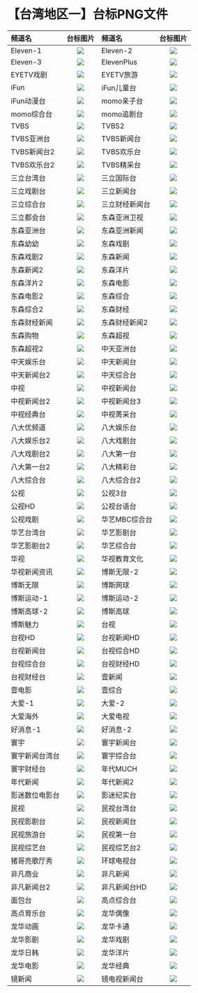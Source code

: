 # 【台湾地区一】台标PNG文件
|频道名|台标图片|频道名|台标图片|
|:---|:---:|:---|:---:|
|Eleven-1|<img src="https://github.com/xiaolvdouya/TV-LOGO/blob/main/%E5%8F%B0%E6%B9%BE%E4%B8%80/Eleven-1.png">|Eleven-2|<img src="https://github.com/xiaolvdouya/TV-LOGO/blob/main/%E5%8F%B0%E6%B9%BE%E4%B8%80/Eleven-2.png">|
|Eleven-3|<img src="https://github.com/xiaolvdouya/TV-LOGO/blob/main/%E5%8F%B0%E6%B9%BE%E4%B8%80/Eleven-3.png">|ElevenPlus|<img src="https://github.com/xiaolvdouya/TV-LOGO/blob/main/%E5%8F%B0%E6%B9%BE%E4%B8%80/ElevenPlus.png">|
|EYETV戏剧|<img src="https://github.com/xiaolvdouya/TV-LOGO/blob/main/%E5%8F%B0%E6%B9%BE%E4%B8%80/EYETV戏剧.png">|EYETV旅游|<img src="https://github.com/xiaolvdouya/TV-LOGO/blob/main/%E5%8F%B0%E6%B9%BE%E4%B8%80/EYETV旅游.png">|
|iFun|<img src="https://github.com/xiaolvdouya/TV-LOGO/blob/main/%E5%8F%B0%E6%B9%BE%E4%B8%80/iFun.png">|iFun儿童台|<img src="https://github.com/xiaolvdouya/TV-LOGO/blob/main/%E5%8F%B0%E6%B9%BE%E4%B8%80/iFun儿童台.png">|
|iFun动漫台|<img src="https://github.com/xiaolvdouya/TV-LOGO/blob/main/%E5%8F%B0%E6%B9%BE%E4%B8%80/iFun动漫台.png">|momo亲子台|<img src="https://github.com/xiaolvdouya/TV-LOGO/blob/main/%E5%8F%B0%E6%B9%BE%E4%B8%80/momo亲子台.png">|
|momo综合台|<img src="https://github.com/xiaolvdouya/TV-LOGO/blob/main/%E5%8F%B0%E6%B9%BE%E4%B8%80/momo综合台.png">|momo追剧台|<img src="https://github.com/xiaolvdouya/TV-LOGO/blob/main/%E5%8F%B0%E6%B9%BE%E4%B8%80/momo追剧台.png">|
|TVBS|<img src="https://github.com/xiaolvdouya/TV-LOGO/blob/main/%E5%8F%B0%E6%B9%BE%E4%B8%80/TVBS.png">|TVBS2|<img src="https://github.com/xiaolvdouya/TV-LOGO/blob/main/%E5%8F%B0%E6%B9%BE%E4%B8%80/TVBS2.png">|
|TVBS亚洲台|<img src="https://github.com/xiaolvdouya/TV-LOGO/blob/main/%E5%8F%B0%E6%B9%BE%E4%B8%80/TVBS亚洲台.png">|TVBS新闻台|<img src="https://github.com/xiaolvdouya/TV-LOGO/blob/main/%E5%8F%B0%E6%B9%BE%E4%B8%80/TVBS新闻台.png">|
|TVBS新闻台2|<img src="https://github.com/xiaolvdouya/TV-LOGO/blob/main/%E5%8F%B0%E6%B9%BE%E4%B8%80/TVBS新闻台2.png">|TVBS欢乐台|<img src="https://github.com/xiaolvdouya/TV-LOGO/blob/main/%E5%8F%B0%E6%B9%BE%E4%B8%80/TVBS欢乐台.png">|
|TVBS欢乐台2|<img src="https://github.com/xiaolvdouya/TV-LOGO/blob/main/%E5%8F%B0%E6%B9%BE%E4%B8%80/TVBS欢乐台2.png">|TVBS精采台|<img src="https://github.com/xiaolvdouya/TV-LOGO/blob/main/%E5%8F%B0%E6%B9%BE%E4%B8%80/TVBS精采台.png">|
|三立台湾台|<img src="https://github.com/xiaolvdouya/TV-LOGO/blob/main/%E5%8F%B0%E6%B9%BE%E4%B8%80/三立台湾台.png">|三立国际台|<img src="https://github.com/xiaolvdouya/TV-LOGO/blob/main/%E5%8F%B0%E6%B9%BE%E4%B8%80/三立国际台.png">|
|三立戏剧台|<img src="https://github.com/xiaolvdouya/TV-LOGO/blob/main/%E5%8F%B0%E6%B9%BE%E4%B8%80/三立戏剧台.png">|三立新闻台|<img src="https://github.com/xiaolvdouya/TV-LOGO/blob/main/%E5%8F%B0%E6%B9%BE%E4%B8%80/三立新闻台.png">|
|三立综合台|<img src="https://github.com/xiaolvdouya/TV-LOGO/blob/main/%E5%8F%B0%E6%B9%BE%E4%B8%80/三立综合台.png">|三立财经新闻台|<img src="https://github.com/xiaolvdouya/TV-LOGO/blob/main/%E5%8F%B0%E6%B9%BE%E4%B8%80/三立财经新闻台.png">|
|三立都会台|<img src="https://github.com/xiaolvdouya/TV-LOGO/blob/main/%E5%8F%B0%E6%B9%BE%E4%B8%80/三立都会台.png">|东森亚洲卫视|<img src="https://github.com/xiaolvdouya/TV-LOGO/blob/main/%E5%8F%B0%E6%B9%BE%E4%B8%80/东森亚洲卫视.png">|
|东森亚洲台|<img src="https://github.com/xiaolvdouya/TV-LOGO/blob/main/%E5%8F%B0%E6%B9%BE%E4%B8%80/东森亚洲台.png">|东森亚洲新闻|<img src="https://github.com/xiaolvdouya/TV-LOGO/blob/main/%E5%8F%B0%E6%B9%BE%E4%B8%80/东森亚洲新闻.png">|
|东森幼幼|<img src="https://github.com/xiaolvdouya/TV-LOGO/blob/main/%E5%8F%B0%E6%B9%BE%E4%B8%80/东森幼幼.png">|东森戏剧|<img src="https://github.com/xiaolvdouya/TV-LOGO/blob/main/%E5%8F%B0%E6%B9%BE%E4%B8%80/东森戏剧.png">|
|东森戏剧2|<img src="https://github.com/xiaolvdouya/TV-LOGO/blob/main/%E5%8F%B0%E6%B9%BE%E4%B8%80/东森戏剧2.png">|东森新闻|<img src="https://github.com/xiaolvdouya/TV-LOGO/blob/main/%E5%8F%B0%E6%B9%BE%E4%B8%80/东森新闻.png">|
|东森新闻2|<img src="https://github.com/xiaolvdouya/TV-LOGO/blob/main/%E5%8F%B0%E6%B9%BE%E4%B8%80/东森新闻2.png">|东森洋片|<img src="https://github.com/xiaolvdouya/TV-LOGO/blob/main/%E5%8F%B0%E6%B9%BE%E4%B8%80/东森洋片.png">|
|东森洋片2|<img src="https://github.com/xiaolvdouya/TV-LOGO/blob/main/%E5%8F%B0%E6%B9%BE%E4%B8%80/东森洋片2.png">|东森电影|<img src="https://github.com/xiaolvdouya/TV-LOGO/blob/main/%E5%8F%B0%E6%B9%BE%E4%B8%80/东森电影.png">|
|东森电影2|<img src="https://github.com/xiaolvdouya/TV-LOGO/blob/main/%E5%8F%B0%E6%B9%BE%E4%B8%80/东森电影2.png">|东森综合|<img src="https://github.com/xiaolvdouya/TV-LOGO/blob/main/%E5%8F%B0%E6%B9%BE%E4%B8%80/东森综合.png">|
|东森综合2|<img src="https://github.com/xiaolvdouya/TV-LOGO/blob/main/%E5%8F%B0%E6%B9%BE%E4%B8%80/东森综合2.png">|东森财经|<img src="https://github.com/xiaolvdouya/TV-LOGO/blob/main/%E5%8F%B0%E6%B9%BE%E4%B8%80/东森财经.png">|
|东森财经新闻|<img src="https://github.com/xiaolvdouya/TV-LOGO/blob/main/%E5%8F%B0%E6%B9%BE%E4%B8%80/东森财经新闻.png">|东森财经新闻2|<img src="https://github.com/xiaolvdouya/TV-LOGO/blob/main/%E5%8F%B0%E6%B9%BE%E4%B8%80/东森财经新闻2.png">|
|东森购物|<img src="https://github.com/xiaolvdouya/TV-LOGO/blob/main/%E5%8F%B0%E6%B9%BE%E4%B8%80/东森购物.png">|东森超视|<img src="https://github.com/xiaolvdouya/TV-LOGO/blob/main/%E5%8F%B0%E6%B9%BE%E4%B8%80/东森超视.png">|
|东森超视2|<img src="https://github.com/xiaolvdouya/TV-LOGO/blob/main/%E5%8F%B0%E6%B9%BE%E4%B8%80/东森超视2.png">|中天亚洲台|<img src="https://github.com/xiaolvdouya/TV-LOGO/blob/main/%E5%8F%B0%E6%B9%BE%E4%B8%80/中天亚洲台.png">|
|中天娱乐台|<img src="https://github.com/xiaolvdouya/TV-LOGO/blob/main/%E5%8F%B0%E6%B9%BE%E4%B8%80/中天娱乐台.png">|中天新闻台|<img src="https://github.com/xiaolvdouya/TV-LOGO/blob/main/%E5%8F%B0%E6%B9%BE%E4%B8%80/中天新闻台.png">|
|中天新闻台2|<img src="https://github.com/xiaolvdouya/TV-LOGO/blob/main/%E5%8F%B0%E6%B9%BE%E4%B8%80/中天新闻台2.png">|中天综合台|<img src="https://github.com/xiaolvdouya/TV-LOGO/blob/main/%E5%8F%B0%E6%B9%BE%E4%B8%80/中天综合台.png">|
|中视|<img src="https://github.com/xiaolvdouya/TV-LOGO/blob/main/%E5%8F%B0%E6%B9%BE%E4%B8%80/中视.png">|中视新闻台|<img src="https://github.com/xiaolvdouya/TV-LOGO/blob/main/%E5%8F%B0%E6%B9%BE%E4%B8%80/中视新闻台.png">|
|中视新闻台2|<img src="https://github.com/xiaolvdouya/TV-LOGO/blob/main/%E5%8F%B0%E6%B9%BE%E4%B8%80/中视新闻台2.png">|中视新闻台3|<img src="https://github.com/xiaolvdouya/TV-LOGO/blob/main/%E5%8F%B0%E6%B9%BE%E4%B8%80/中视新闻台3.png">|
|中视经典台|<img src="https://github.com/xiaolvdouya/TV-LOGO/blob/main/%E5%8F%B0%E6%B9%BE%E4%B8%80/中视经典台.png">|中视菁采台|<img src="https://github.com/xiaolvdouya/TV-LOGO/blob/main/%E5%8F%B0%E6%B9%BE%E4%B8%80/中视菁采台.png">|
|八大优频道|<img src="https://github.com/xiaolvdouya/TV-LOGO/blob/main/%E5%8F%B0%E6%B9%BE%E4%B8%80/八大优频道.png">|八大娱乐台|<img src="https://github.com/xiaolvdouya/TV-LOGO/blob/main/%E5%8F%B0%E6%B9%BE%E4%B8%80/八大娱乐台.png">|
|八大娱乐台2|<img src="https://github.com/xiaolvdouya/TV-LOGO/blob/main/%E5%8F%B0%E6%B9%BE%E4%B8%80/八大娱乐台2.png">|八大戏剧台|<img src="https://github.com/xiaolvdouya/TV-LOGO/blob/main/%E5%8F%B0%E6%B9%BE%E4%B8%80/八大戏剧台.png">|
|八大戏剧台2|<img src="https://github.com/xiaolvdouya/TV-LOGO/blob/main/%E5%8F%B0%E6%B9%BE%E4%B8%80/八大戏剧台2.png">|八大第一台|<img src="https://github.com/xiaolvdouya/TV-LOGO/blob/main/%E5%8F%B0%E6%B9%BE%E4%B8%80/八大第一台.png">|
|八大第一台2|<img src="https://github.com/xiaolvdouya/TV-LOGO/blob/main/%E5%8F%B0%E6%B9%BE%E4%B8%80/八大第一台2.png">|八大精彩台|<img src="https://github.com/xiaolvdouya/TV-LOGO/blob/main/%E5%8F%B0%E6%B9%BE%E4%B8%80/八大精彩台.png">|
|八大综合台|<img src="https://github.com/xiaolvdouya/TV-LOGO/blob/main/%E5%8F%B0%E6%B9%BE%E4%B8%80/八大综合台.png">|八大综合台2|<img src="https://github.com/xiaolvdouya/TV-LOGO/blob/main/%E5%8F%B0%E6%B9%BE%E4%B8%80/八大综合台2.png">|
|公视|<img src="https://github.com/xiaolvdouya/TV-LOGO/blob/main/%E5%8F%B0%E6%B9%BE%E4%B8%80/公视.png">|公视3台|<img src="https://github.com/xiaolvdouya/TV-LOGO/blob/main/%E5%8F%B0%E6%B9%BE%E4%B8%80/公视3台.png">|
|公视HD|<img src="https://github.com/xiaolvdouya/TV-LOGO/blob/main/%E5%8F%B0%E6%B9%BE%E4%B8%80/公视HD.png">|公视台语台|<img src="https://github.com/xiaolvdouya/TV-LOGO/blob/main/%E5%8F%B0%E6%B9%BE%E4%B8%80/公视台语台.png">|
|公视戏剧|<img src="https://github.com/xiaolvdouya/TV-LOGO/blob/main/%E5%8F%B0%E6%B9%BE%E4%B8%80/公视戏剧.png">|华艺MBC综合台|<img src="https://github.com/xiaolvdouya/TV-LOGO/blob/main/%E5%8F%B0%E6%B9%BE%E4%B8%80/华艺MBC综合台.png">|
|华艺台湾台|<img src="https://github.com/xiaolvdouya/TV-LOGO/blob/main/%E5%8F%B0%E6%B9%BE%E4%B8%80/华艺台湾台.png">|华艺影剧台|<img src="https://github.com/xiaolvdouya/TV-LOGO/blob/main/%E5%8F%B0%E6%B9%BE%E4%B8%80/华艺影剧台.png">|
|华艺影剧台2|<img src="https://github.com/xiaolvdouya/TV-LOGO/blob/main/%E5%8F%B0%E6%B9%BE%E4%B8%80/华艺影剧台2.png">|华艺综合台|<img src="https://github.com/xiaolvdouya/TV-LOGO/blob/main/%E5%8F%B0%E6%B9%BE%E4%B8%80/华艺综合台.png">|
|华视|<img src="https://github.com/xiaolvdouya/TV-LOGO/blob/main/%E5%8F%B0%E6%B9%BE%E4%B8%80/华视.png">|华视教育文化|<img src="https://github.com/xiaolvdouya/TV-LOGO/blob/main/%E5%8F%B0%E6%B9%BE%E4%B8%80/华视教育文化.png">|
|华视新闻资讯|<img src="https://github.com/xiaolvdouya/TV-LOGO/blob/main/%E5%8F%B0%E6%B9%BE%E4%B8%80/华视新闻资讯.png">|博斯无限-2|<img src="https://github.com/xiaolvdouya/TV-LOGO/blob/main/%E5%8F%B0%E6%B9%BE%E4%B8%80/博斯无限-2.png">|
|博斯无限|<img src="https://github.com/xiaolvdouya/TV-LOGO/blob/main/%E5%8F%B0%E6%B9%BE%E4%B8%80/博斯无限.png">|博斯网球|<img src="https://github.com/xiaolvdouya/TV-LOGO/blob/main/%E5%8F%B0%E6%B9%BE%E4%B8%80/博斯网球.png">|
|博斯运动-1|<img src="https://github.com/xiaolvdouya/TV-LOGO/blob/main/%E5%8F%B0%E6%B9%BE%E4%B8%80/博斯运动-1.png">|博斯运动-2|<img src="https://github.com/xiaolvdouya/TV-LOGO/blob/main/%E5%8F%B0%E6%B9%BE%E4%B8%80/博斯运动-2.png">|
|博斯高球-2|<img src="https://github.com/xiaolvdouya/TV-LOGO/blob/main/%E5%8F%B0%E6%B9%BE%E4%B8%80/博斯高球-2.png">|博斯高球|<img src="https://github.com/xiaolvdouya/TV-LOGO/blob/main/%E5%8F%B0%E6%B9%BE%E4%B8%80/博斯高球.png">|
|博斯魅力|<img src="https://github.com/xiaolvdouya/TV-LOGO/blob/main/%E5%8F%B0%E6%B9%BE%E4%B8%80/博斯魅力.png">|台视|<img src="https://github.com/xiaolvdouya/TV-LOGO/blob/main/%E5%8F%B0%E6%B9%BE%E4%B8%80/台视.png">|
|台视HD|<img src="https://github.com/xiaolvdouya/TV-LOGO/blob/main/%E5%8F%B0%E6%B9%BE%E4%B8%80/台视HD.png">|台视新闻HD|<img src="https://github.com/xiaolvdouya/TV-LOGO/blob/main/%E5%8F%B0%E6%B9%BE%E4%B8%80/台视新闻HD.png">|
|台视新闻台|<img src="https://github.com/xiaolvdouya/TV-LOGO/blob/main/%E5%8F%B0%E6%B9%BE%E4%B8%80/台视新闻台.png">|台视综合HD|<img src="https://github.com/xiaolvdouya/TV-LOGO/blob/main/%E5%8F%B0%E6%B9%BE%E4%B8%80/台视综合HD.png">|
|台视综合台|<img src="https://github.com/xiaolvdouya/TV-LOGO/blob/main/%E5%8F%B0%E6%B9%BE%E4%B8%80/台视综合台.png">|台视财经HD|<img src="https://github.com/xiaolvdouya/TV-LOGO/blob/main/%E5%8F%B0%E6%B9%BE%E4%B8%80/台视财经HD.png">|
|台视财经台|<img src="https://github.com/xiaolvdouya/TV-LOGO/blob/main/%E5%8F%B0%E6%B9%BE%E4%B8%80/台视财经台.png">|壹新闻|<img src="https://github.com/xiaolvdouya/TV-LOGO/blob/main/%E5%8F%B0%E6%B9%BE%E4%B8%80/壹新闻.png">|
|壹电影|<img src="https://github.com/xiaolvdouya/TV-LOGO/blob/main/%E5%8F%B0%E6%B9%BE%E4%B8%80/壹电影.png">|壹综合|<img src="https://github.com/xiaolvdouya/TV-LOGO/blob/main/%E5%8F%B0%E6%B9%BE%E4%B8%80/壹综合.png">|
|大爱-1|<img src="https://github.com/xiaolvdouya/TV-LOGO/blob/main/%E5%8F%B0%E6%B9%BE%E4%B8%80/大爱-1.png">|大爱-2|<img src="https://github.com/xiaolvdouya/TV-LOGO/blob/main/%E5%8F%B0%E6%B9%BE%E4%B8%80/大爱-2.png">|
|大爱海外|<img src="https://github.com/xiaolvdouya/TV-LOGO/blob/main/%E5%8F%B0%E6%B9%BE%E4%B8%80/大爱海外.png">|大爱电视|<img src="https://github.com/xiaolvdouya/TV-LOGO/blob/main/%E5%8F%B0%E6%B9%BE%E4%B8%80/大爱电视.png">|
|好消息-1|<img src="https://github.com/xiaolvdouya/TV-LOGO/blob/main/%E5%8F%B0%E6%B9%BE%E4%B8%80/好消息-1.png">|好消息-2|<img src="https://github.com/xiaolvdouya/TV-LOGO/blob/main/%E5%8F%B0%E6%B9%BE%E4%B8%80/好消息-2.png">|
|寰宇|<img src="https://github.com/xiaolvdouya/TV-LOGO/blob/main/%E5%8F%B0%E6%B9%BE%E4%B8%80/寰宇.png">|寰宇新闻台|<img src="https://github.com/xiaolvdouya/TV-LOGO/blob/main/%E5%8F%B0%E6%B9%BE%E4%B8%80/寰宇新闻台.png">|
|寰宇新闻台湾台|<img src="https://github.com/xiaolvdouya/TV-LOGO/blob/main/%E5%8F%B0%E6%B9%BE%E4%B8%80/寰宇新闻台湾台.png">|寰宇综合台|<img src="https://github.com/xiaolvdouya/TV-LOGO/blob/main/%E5%8F%B0%E6%B9%BE%E4%B8%80/寰宇综合台.png">|
|寰宇财经台|<img src="https://github.com/xiaolvdouya/TV-LOGO/blob/main/%E5%8F%B0%E6%B9%BE%E4%B8%80/寰宇财经台.png">|年代MUCH|<img src="https://github.com/xiaolvdouya/TV-LOGO/blob/main/%E5%8F%B0%E6%B9%BE%E4%B8%80/年代MUCH.png">|
|年代新闻|<img src="https://github.com/xiaolvdouya/TV-LOGO/blob/main/%E5%8F%B0%E6%B9%BE%E4%B8%80/年代新闻.png">|年代新闻2|<img src="https://github.com/xiaolvdouya/TV-LOGO/blob/main/%E5%8F%B0%E6%B9%BE%E4%B8%80/年代新闻2.png">|
|影迷数位电影台|<img src="https://github.com/xiaolvdouya/TV-LOGO/blob/main/%E5%8F%B0%E6%B9%BE%E4%B8%80/影迷数位电影台.png">|影迷纪实台|<img src="https://github.com/xiaolvdouya/TV-LOGO/blob/main/%E5%8F%B0%E6%B9%BE%E4%B8%80/影迷纪实台.png">|
|民视|<img src="https://github.com/xiaolvdouya/TV-LOGO/blob/main/%E5%8F%B0%E6%B9%BE%E4%B8%80/民视.png">|民视台湾台|<img src="https://github.com/xiaolvdouya/TV-LOGO/blob/main/%E5%8F%B0%E6%B9%BE%E4%B8%80/民视台湾台.png">|
|民视影剧台|<img src="https://github.com/xiaolvdouya/TV-LOGO/blob/main/%E5%8F%B0%E6%B9%BE%E4%B8%80/民视影剧台.png">|民视新闻台|<img src="https://github.com/xiaolvdouya/TV-LOGO/blob/main/%E5%8F%B0%E6%B9%BE%E4%B8%80/民视新闻台.png">|
|民视旅游台|<img src="https://github.com/xiaolvdouya/TV-LOGO/blob/main/%E5%8F%B0%E6%B9%BE%E4%B8%80/民视旅游台.png">|民视第一台|<img src="https://github.com/xiaolvdouya/TV-LOGO/blob/main/%E5%8F%B0%E6%B9%BE%E4%B8%80/民视第一台.png">|
|民视综艺台|<img src="https://github.com/xiaolvdouya/TV-LOGO/blob/main/%E5%8F%B0%E6%B9%BE%E4%B8%80/民视综艺台.png">|民视综艺台2|<img src="https://github.com/xiaolvdouya/TV-LOGO/blob/main/%E5%8F%B0%E6%B9%BE%E4%B8%80/民视综艺台2.png">|
|猪哥亮歌厅秀|<img src="https://github.com/xiaolvdouya/TV-LOGO/blob/main/%E5%8F%B0%E6%B9%BE%E4%B8%80/猪哥亮歌厅秀.png">|环球电视台|<img src="https://github.com/xiaolvdouya/TV-LOGO/blob/main/%E5%8F%B0%E6%B9%BE%E4%B8%80/环球电视台.png">|
|非凡商业|<img src="https://github.com/xiaolvdouya/TV-LOGO/blob/main/%E5%8F%B0%E6%B9%BE%E4%B8%80/非凡商业.png">|非凡新闻|<img src="https://github.com/xiaolvdouya/TV-LOGO/blob/main/%E5%8F%B0%E6%B9%BE%E4%B8%80/非凡新闻.png">|
|非凡新闻台2|<img src="https://github.com/xiaolvdouya/TV-LOGO/blob/main/%E5%8F%B0%E6%B9%BE%E4%B8%80/非凡新闻台2.png">|非凡新闻台HD|<img src="https://github.com/xiaolvdouya/TV-LOGO/blob/main/%E5%8F%B0%E6%B9%BE%E4%B8%80/非凡新闻台HD.png">|
|面包台|<img src="https://github.com/xiaolvdouya/TV-LOGO/blob/main/%E5%8F%B0%E6%B9%BE%E4%B8%80/面包台.png">|高点综合台|<img src="https://github.com/xiaolvdouya/TV-LOGO/blob/main/%E5%8F%B0%E6%B9%BE%E4%B8%80/高点综合台.png">|
|高点育乐台|<img src="https://github.com/xiaolvdouya/TV-LOGO/blob/main/%E5%8F%B0%E6%B9%BE%E4%B8%80/高点育乐台.png">|龙华偶像|<img src="https://github.com/xiaolvdouya/TV-LOGO/blob/main/%E5%8F%B0%E6%B9%BE%E4%B8%80/龙华偶像.png">|
|龙华动画|<img src="https://github.com/xiaolvdouya/TV-LOGO/blob/main/%E5%8F%B0%E6%B9%BE%E4%B8%80/龙华动画.png">|龙华卡通|<img src="https://github.com/xiaolvdouya/TV-LOGO/blob/main/%E5%8F%B0%E6%B9%BE%E4%B8%80/龙华卡通.png">|
|龙华影剧|<img src="https://github.com/xiaolvdouya/TV-LOGO/blob/main/%E5%8F%B0%E6%B9%BE%E4%B8%80/龙华影剧.png">|龙华戏剧|<img src="https://github.com/xiaolvdouya/TV-LOGO/blob/main/%E5%8F%B0%E6%B9%BE%E4%B8%80/龙华戏剧.png">|
|龙华日韩|<img src="https://github.com/xiaolvdouya/TV-LOGO/blob/main/%E5%8F%B0%E6%B9%BE%E4%B8%80/龙华日韩.png">|龙华洋片|<img src="https://github.com/xiaolvdouya/TV-LOGO/blob/main/%E5%8F%B0%E6%B9%BE%E4%B8%80/龙华洋片.png">|
|龙华电影|<img src="https://github.com/xiaolvdouya/TV-LOGO/blob/main/%E5%8F%B0%E6%B9%BE%E4%B8%80/龙华电影.png">|龙华经典|<img src="https://github.com/xiaolvdouya/TV-LOGO/blob/main/%E5%8F%B0%E6%B9%BE%E4%B8%80/龙华经典.png">|
|镜新闻|<img src="https://raw.githubusercontent.com/xiaolvdouya/TV-LOGO/refs/heads/main/%E5%8F%B0%E6%B9%BE%E4%B8%80/镜新闻.png">|镜电视新闻台|<img src="https://raw.githubusercontent.com/xiaolvdouya/TV-LOGO/refs/heads/main/%E5%8F%B0%E6%B9%BE%E4%B8%80/镜电视新闻台.png">|

